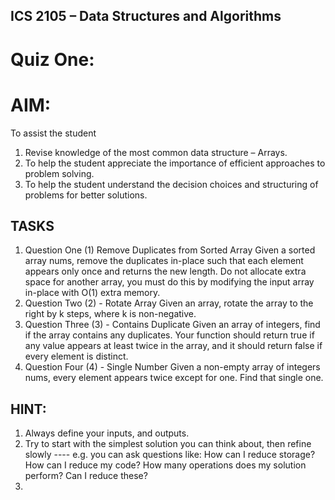 ## ICS 2105 – Data Structures and Algorithms
# Quiz One:
# AIM:
To assist the student
1. Revise knowledge of the most common data structure – Arrays.
2. To help the student appreciate the importance of efficient approaches to problem
solving.
3. To help the student understand the decision choices and structuring of problems
for better solutions.


## TASKS
1. Question One (1) Remove Duplicates from Sorted Array
Given a sorted array nums, remove the duplicates in-place such that each element appears
only once and returns the new length.
Do not allocate extra space for another array, you must do this by modifying the input array
in-place with O(1) extra memory.
2. Question Two (2) - Rotate Array
Given an array, rotate the array to the right by k steps, where k is non-negative.
3. Question Three (3) - Contains Duplicate
Given an array of integers, find if the array contains any duplicates.
Your function should return true if any value appears at least twice in the array, and it should
return false if every element is distinct.
4. Question Four (4) - Single Number
Given a non-empty array of integers nums, every element appears twice except for one. Find
that single one.


## HINT:
1. Always define your inputs, and outputs.
2. Try to start with the simplest solution you can think about, then
refine slowly ---- e.g. you can ask questions like: How can I reduce
storage? How can I reduce my code? How many operations does my
solution perform? Can I reduce these?
3.